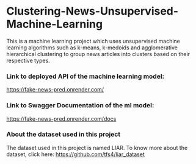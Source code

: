 # Clustering-News-Unsupervised-Machine-Learning

This is a machine learning project which uses unsupervised machine learning algorithms such as k-means, k-medoids and agglomerative hierarchical clustering to group news articles into clusters based on their respective types.

### Link to deployed API of the machine learning model: 
https://fake-news-pred.onrender.com/

### Link to Swagger Documentation of the ml model: 
https://fake-news-pred.onrender.com/docs

### About the dataset used in this project

The dataset used in this project is named LIAR. To know more about the dataset, click here: https://github.com/tfs4/liar_dataset

